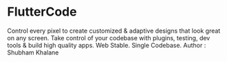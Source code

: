 # FlutterCode
Control every pixel to create customized &amp; adaptive designs that look great on any screen. Take control of your codebase with plugins, testing, dev tools &amp; build high quality apps. Web Stable. Single Codebase. 
Author : Shubham Khalane 
